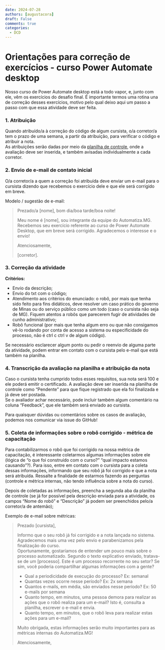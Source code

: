 ```yaml
---
date: 2024-07-28
authors: [augustacora]
draft: False
comments: true
categories:
  - DCD
---
```


# Orientações para correção de exercícios - curso Power Automate desktop 

Nosso curso de Power Automate desktop está a todo vapor, e, junto com ele, vêm os exercícios do desafio final. É importante termos uma rotina una de correção desses exercícios, motivo pelo qual deixo aqui um passo a passo com que essa atividade deve ser feita.  

<!-- more -->

### 1. Atribuição 

Quando atribuído/a à correção do código de algum cursista, o/a corretor/a tem o prazo de uma semana, a partir da atribuição, para verificar o código e atribuir a nota.  
As atribuições serão dadas por meio da [planilha de controle](https://cecad365.sharepoint.com/:x:/r/sites/LAB.mg/Documentos%20Compartilhados/General/7.%20DCD/Automatiza.MG/N%C3%BAcleo%20de%20dissemina%C3%A7%C3%A3o%20e%20capacita%C3%A7%C3%A3o/Iniciativas%20de%20dissemina%C3%A7%C3%A3o/Curso%20PA%20EaD/Corre%C3%A7%C3%A3o%20de%20exerc%C3%ADcios/Corre%C3%A7%C3%A3o%20de%20exerc%C3%ADcios.xlsx?d=w432bd6cb550e4b9abd3428aae9fe4d9c&csf=1&web=1&e=hUm0Uh), onde a avaliação deve ser inserida, e também avisadas individualmente a cada corretor.  

 
### 2. Envio de e-mail de contato inicial

O/a corretor/a a quem a correção foi atribuída deve enviar um e-mail para o cursista dizendo que recebemos o exercício dele e que ele será corrigido em breve.  

Modelo / sugestão de e-mail: 

> Prezado/a [nome], bom dia/boa tarde/boa noite! 
>
> Meu nome é [nome], sou integrante da equipe do Automatiza.MG. Recebemos seu exercício referente ao curso de Power Automate Desktop, que em breve será corrigido. 
> Agradecemos o interesse e o envio!  
> 
> Atenciosamente,  
> 
> [corretor].  


### 3. Correção da atividade 

**Critérios:**

- Envio da descrição; 
- Envio do txt com o código; 
- Atendimento aos critérios do enunciado: o robô, por mais que tenha sido feito para fins didáticos, deve resolver um caso prático do governo de Minas ou do serviço público como um todo (caso o cursista não seja de MG). Fiquem atentos a robôs que parecerem fugir de atividades de cunho administrativo;
- Robô funcional (por mais que tenha algum erro ou que não consigamos vê-lo rodando por conta de acesso a sistema ou especificidade do processo, não é ctrl c ctrl v de algum código).  

Se necessário esclarecer algum ponto ou pedir o reenvio de alguma parte da atividade, podem entrar em contato com o cursista pelo e-mail que está também na planilha.  

 
### 4. Transcrição da avaliação na planilha e atribuição da nota 

Caso o cursista tenha cumprido todos esses requisitos, sua nota será 100 e ele poderá emitir o certificado. A avaliação deve ser inserida na planilha de controle como “Pendente” para que fique registrado que ela foi finalizada e já deve ser postada.  
Se o avaliador achar necessário, pode incluir também algum comentário na coluna “Feedback”, que ele também será enviado ao cursista. 

Para quaisquer dúvidas ou comentários sobre os casos de avaliação, podemos nos comunicar via issue do GitHub! 


### 5. Coleta de informações sobre o robô corrigido - métrica de capacitação 

Para contabilizarmos o robô que foi corrigido na nossa métrica de capacitação, é interessante coletarmos algumas informações sobre ele (lógica de “o que foi construído com o curso?” “qual impacto estamos causando”?). Para isso, entre em contato com o cursista para a coleta dessas informações, informando que seu robô já foi corrigido e que a nota será atribuída. Ressalte a finalidade de estarmos fazendo as perguntas (controle e métrica internas, não tendo influência sobre a nota do curso). 

Depois de coletadas as informações, preencha a segunda aba da planilha de controle (se já for possível pela descrição enviada para a atividade, os campos “Nome do robô” e “Descrição” já podem ser preenchidos pelo/a corretor/a de antemão);  
 

Exemplo de e-mail sobre métricas: 

> Prezado [cursista], 
>
> Informo que o seu robô já foi corrigido e a nota lançada no sistema. Agradecemos mais uma vez pelo envio e parabenizamos pela finalização do curso.  
> Oportunamente, gostaríamos de entender um pouco mais sobre o processo automatizado. Segundo o texto explicativo enviado, tratava-se de um [processo]. Este é um processo recorrente no seu setor? Se sim, você poderia compartilhar algumas informações com a gente?  
>
> - Qual a periodicidade de execução do processo? Ex: semanal 
> - Quantas vezes ocorre nesse período? Ex: 2x semana 
> - Quantos e-mails, em média, são enviados nesse período? Ex: 50 e-mails por semana 
> - Quanto tempo, em minutos, uma pessoa demora para realizar as ações que o robô realiza para um e-mail? Isto é, consulta a planilha, escrever o e-mail e envia. 
> - Quanto tempo, em minutos, que o robô leva para realizar estas ações para um e-mail?  
> 
> Muito obrigada, estas informações serão muito importantes para as métricas internas do Automatiza.MG! 
> 
> Atenciosamente, 
